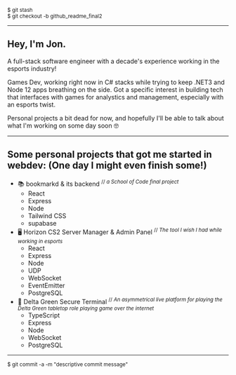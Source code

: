 <sup>$ git stash</sup><br />
<sup>$ git checkout -b github_readme_final2</sup>

---

## Hey, I'm Jon.

A full-stack software engineer with a decade's experience working in the esports industry!

Games Dev, working right now in C# stacks while trying to keep .NET3 and Node 12 apps breathing on the side.
Got a specific interest in building tech that interfaces with games for analystics and management, especially with an esports twist.

Personal projects a bit dead for now, and hopefully I'll be able to talk about what I'm working on some day soon 🤓


---

## Some personal projects that got me started in webdev: (One day I might even finish some!)

  - 📚 bookmarkd & its backend <sup>// _a School of Code final project_</sup>
    - React
    - Express
    - Node
    - Tailwind CSS
    - supabase
  - 🖥 Horizon CS2 Server Manager & Admin Panel <sup>// _The tool I wish I had while working in esports_</sup>
    - React
    - Express
    - Node
    - UDP
    - WebSocket
    - EventEmitter
    - PostgreSQL
  - 📼 Delta Green Secure Terminal <sup>// _An asymmetrical live platform for playing the Delta Green tabletop role playing game over the internet_</sup>
    - TypeScript
    - Express
    - Node
    - WebSocket
    - PostgreSQL
   
---



<sup>$ git commit -a -m "descriptive commit message"</sup>
